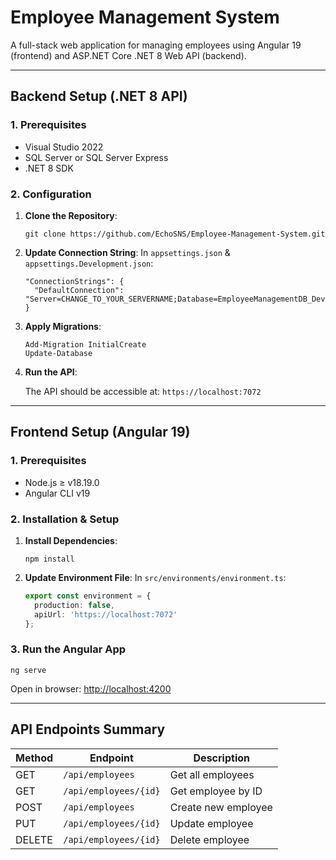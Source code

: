 # Employee Management System

A full-stack web application for managing employees using Angular 19 (frontend) and ASP.NET Core .NET 8 Web API (backend).

---

## Backend Setup (.NET 8 API)

### 1. Prerequisites

* Visual Studio 2022
* SQL Server or SQL Server Express
* .NET 8 SDK

### 2. Configuration

1. **Clone the Repository**:

   ```
   git clone https://github.com/EchoSNS/Employee-Management-System.git
   ```

2. **Update Connection String**:
   In `appsettings.json` & `appsettings.Development.json`:

   ```
   "ConnectionStrings": {
     "DefaultConnection": "Server=CHANGE_TO_YOUR_SERVERNAME;Database=EmployeeManagementDB_Dev;Trusted_Connection=true;MultipleActiveResultSets=true;TrustServerCertificate=true"
   }
   ```

3. **Apply Migrations**:

   ```
   Add-Migration InitialCreate
   Update-Database
   ```

4. **Run the API**:

   The API should be accessible at: `https://localhost:7072`

---

## Frontend Setup (Angular 19)

### 1. Prerequisites

* Node.js ≥ v18.19.0
* Angular CLI v19

### 2. Installation & Setup

1. **Install Dependencies**:

   ```
   npm install
   ```

3. **Update Environment File**:
   In `src/environments/environment.ts`:

   ```ts
   export const environment = {
     production: false,
     apiUrl: 'https://localhost:7072'
   };
   ```

### 3. Run the Angular App

```
ng serve
```

Open in browser: [http://localhost:4200](http://localhost:4200)

---

## API Endpoints Summary

| Method | Endpoint              | Description         |
| ------ | --------------------- | ------------------- |
| GET    | `/api/employees`      | Get all employees   |
| GET    | `/api/employees/{id}` | Get employee by ID  |
| POST   | `/api/employees`      | Create new employee |
| PUT    | `/api/employees/{id}` | Update employee     |
| DELETE | `/api/employees/{id}` | Delete employee     |
